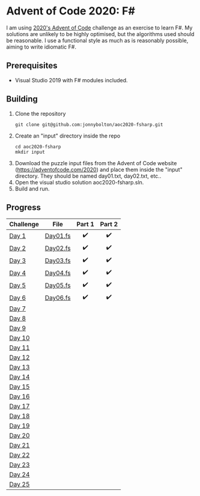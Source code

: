 # Advent of Code 2020: F# 
I am using [2020's Advent of Code](https://adventofcode.com/) challenge as an exercise to learn F#.
My solutions are unlikely to be highly optimised, but the algorithms used should be reasonable.
I use a functional style as much as is reasonably possible, aiming to write idiomatic F#.

## Prerequisites
- Visual Studio 2019 with F# modules included.

## Building
1. Clone the repository
   ```
   git clone git@github.com:jonnybolton/aoc2020-fsharp.git
   ```
2. Create an "input" directory inside the repo
   ```
   cd aoc2020-fsharp
   mkdir input
   ```
3. Download the puzzle input files from the Advent of Code website (https://adventofcode.com/2020) and place them inside the "input" directory. They should be named day01.txt, day02.txt, etc..
4. Open the visual studio solution aoc2020-fsharp.sln.
5. Build and run.

## Progress
| Challenge                                      | File                                | Part 1 | Part 2 |
|------------------------------------------------|-------------------------------------|:------:|:------:|
| [Day 1](https://adventofcode.com/2020/day/1)   | [Day01.fs](aoc2020-fsharp/Day01.fs) | ✔️     | ✔️     |
| [Day 2](https://adventofcode.com/2020/day/2)   | [Day02.fs](aoc2020-fsharp/Day02.fs) | ✔️     | ✔️     |
| [Day 3](https://adventofcode.com/2020/day/3)   | [Day03.fs](aoc2020-fsharp/Day03.fs) | ✔️     | ✔️     |
| [Day 4](https://adventofcode.com/2020/day/4)   | [Day04.fs](aoc2020-fsharp/Day04.fs) | ✔️     | ✔️     |
| [Day 5](https://adventofcode.com/2020/day/5)   | [Day05.fs](aoc2020-fsharp/Day05.fs) | ✔️     | ✔️     |
| [Day 6](https://adventofcode.com/2020/day/6)   | [Day06.fs](aoc2020-fsharp/Day06.fs) | ✔️     | ✔️     |
| [Day 7](https://adventofcode.com/2020/day/7)   |                                     |        |        |
| [Day 8](https://adventofcode.com/2020/day/8)   |                                     |        |        |
| [Day 9](https://adventofcode.com/2020/day/9)   |                                     |        |        |
| [Day 10](https://adventofcode.com/2020/day/10) |                                     |        |        |
| [Day 11](https://adventofcode.com/2020/day/11) |                                     |        |        |
| [Day 12](https://adventofcode.com/2020/day/12) |                                     |        |        |
| [Day 13](https://adventofcode.com/2020/day/13) |                                     |        |        |
| [Day 14](https://adventofcode.com/2020/day/14) |                                     |        |        |
| [Day 15](https://adventofcode.com/2020/day/15) |                                     |        |        |
| [Day 16](https://adventofcode.com/2020/day/16) |                                     |        |        |
| [Day 17](https://adventofcode.com/2020/day/17) |                                     |        |        |
| [Day 18](https://adventofcode.com/2020/day/18) |                                     |        |        |
| [Day 19](https://adventofcode.com/2020/day/19) |                                     |        |        |
| [Day 20](https://adventofcode.com/2020/day/20) |                                     |        |        |
| [Day 21](https://adventofcode.com/2020/day/21) |                                     |        |        |
| [Day 22](https://adventofcode.com/2020/day/22) |                                     |        |        |
| [Day 23](https://adventofcode.com/2020/day/23) |                                     |        |        |
| [Day 24](https://adventofcode.com/2020/day/24) |                                     |        |        |
| [Day 25](https://adventofcode.com/2020/day/25) |                                     |        |        |
